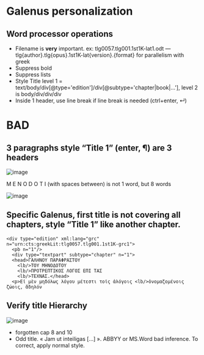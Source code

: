 # Galenus personalization

## Word processor operations

* Filename is **very** important. ex: tlg0057.tlg001.1st1K-lat1.odt — tlg{author}.tlg{opus}.1st1K-lat{version}.{format} for parallelism with greek
* Suppress bold
* Suppress lists
* Style Title level 1 = text/body/div\[@type='edition'\]/div\[@subtype='chapter|book|…'\], level 2 is body/div/div/div
* Inside 1 header, use line break if line break is needed (ctrl+enter, ↵)


# BAD

## 3 paragraphs style “Title 1” (enter, ¶) are 3 headers

![image](https://user-images.githubusercontent.com/5686231/197334921-3e1f3825-ea6c-4bf2-96ec-21e4e3a24469.png)

M E N O D O T I (with spaces between) is not 1 word, but 8 words

![image](https://user-images.githubusercontent.com/5686231/197335072-84f491ec-46be-4440-be0d-03fe716dafd1.png)

## Specific Galenus, first title is not covering all chapters, style “Title 1” like another chapter.

~~~~
<div type="edition" xml:lang="grc" n="urn:cts:greekLit:tlg0057.tlg001.1st1K-grc1">
  <pb n="1"/>
  <div type="textpart" subtype="chapter" n="1">
  <head>ΓΑΛΗΝΟΥ ΠΑΡΑΦΡΑΣΤΟΥ
    <lb/>ΤΟΥ ΜΗΝΟΔΟΤΟΥ
    <lb/>ΠΡΟΤΡΕΠΤΙΚΟΣ ΛΟΓΟΣ ΕΠΙ ΤΑΣ
    <lb/>ΤΕΧΝΑΣ.</head>
  <p>Εἰ μὲν μηδόλως λόγου μέτεστι τοῖς ἀλόγοις <lb/>ὀνομαζομένοις ζώοις, ἄδηλόν
~~~~

## Verify title Hierarchy

![image](https://user-images.githubusercontent.com/5686231/197335245-932b12bf-2876-4ac6-a90c-6481a19d7455.png)

* forgotten cap 8 and 10
* Odd title. « Jam ut inteiligas […] ». ABBYY or MS.Word bad inference. To correct, apply normal style.
